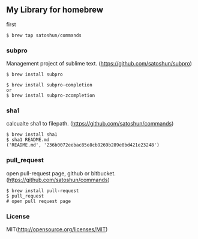 ## My Library for homebrew

first

```shell
$ brew tap satoshun/commands
```

### subpro

Management project of sublime text. (https://github.com/satoshun/subpro)

```shell
$ brew install subpro

$ brew install subpro-completion
or
$ brew install subpro-zcompletion
```

### sha1

calcualte sha1 to filepath. (https://github.com/satoshun/commands)

```shell
$ brew install sha1
$ sha1 README.md
('README.md', '236b0072eebac85e8cb9269b289e0bd421e23248')
```

### pull_request

open pull-request page, github or bitbucket. (https://github.com/satoshun/commands)

```shell
$ brew install pull-request
$ pull_request
# open pull request page
```

### License

MIT(http://opensource.org/licenses/MIT)
